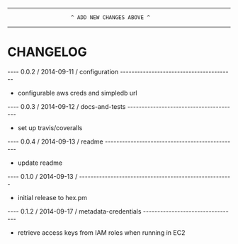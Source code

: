 --------------------------------------------------------------------------------
                        ^ ADD NEW CHANGES ABOVE ^
--------------------------------------------------------------------------------

CHANGELOG
=========

---- 0.0.2 / 2014-09-11 / configuration ----------------------------------------
* configurable aws creds and simpledb url

---- 0.0.3 / 2014-09-12 / docs-and-tests ---------------------------------------
* set up travis/coveralls

---- 0.0.4 / 2014-09-13 / readme -----------------------------------------------
* update readme

---- 0.1.0 / 2014-09-13 / ------------------------------------------------------
* initial release to hex.pm

---- 0.1.2 / 2014-09-17 / metadata-credentials ---------------------------------
* retrieve access keys from IAM roles when running in EC2
